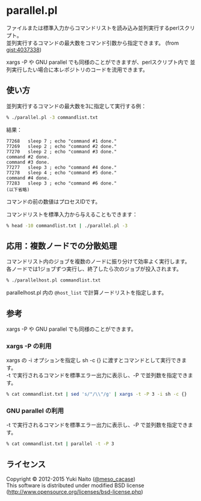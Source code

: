 parallel.pl
======================

ファイルまたは標準入力からコマンドリストを読み込み並列実行するperlスクリプト。  
並列実行するコマンドの最大数をコマンド引数から指定できます。
 (from [gist:4037338](https://gist.github.com/4037338))

xargs -P や GNU parallel でも同様のことができますが、perlスクリプト内で
並列実行したい場合に本レポジトリのコードを流用できます。

使い方
-----

並列実行するコマンドの最大数を3に指定して実行する例：

```bash
% ./parallel.pl -3 commandlist.txt
```

結果：

```
77268	sleep 7 ; echo "command #1 done."
77269	sleep 2 ; echo "command #2 done."
77270	sleep 2 ; echo "command #3 done."
command #2 done.
command #3 done.
77277	sleep 3 ; echo "command #4 done."
77278	sleep 4 ; echo "command #5 done."
command #4 done.
77283	sleep 3 ; echo "command #6 done."
(以下省略)
```

コマンドの前の数値はプロセスIDです。

コマンドリストを標準入力から与えることもできます：

```bash
% head -10 commandlist.txt | ./parallel.pl -3
```

応用：複数ノードでの分散処理
-----

コマンドリスト内のジョブを複数のノードに振り分けて効率よく実行します。  
各ノードでは1ジョブずつ実行し、終了したら次のジョブが投入されます。

```bash
% ./parallelhost.pl commandlist.txt
```

parallelhost.pl 内の ```@host_list``` で計算ノードリストを指定します。

参考
--------

xargs -P や GNU parallel でも同様のことができます。

### xargs -P の利用 ###

xargs の -i オプションを指定し sh -c {} に渡すとコマンドとして実行できます。  
-t で実行されるコマンドを標準エラー出力に表示し、-P で並列数を指定できます。

```bash
% cat commandlist.txt | sed 's/"/\\"/g' | xargs -t -P 3 -i sh -c {}
```

### GNU parallel の利用 ###

-t で実行されるコマンドを標準エラー出力に表示し、-P で並列数を指定できます。

```bash
% cat commandlist.txt | parallel -t -P 3
```

ライセンス
--------

Copyright &copy; 2012-2015 Yuki Naito
 ([@meso_cacase](http://twitter.com/meso_cacase))  
This software is distributed under modified BSD license
 (http://www.opensource.org/licenses/bsd-license.php)
